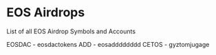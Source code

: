 # EOS Airdrops
List of all EOS Airdrop Symbols and Accounts

EOSDAC - eosdactokens
ADD - eosadddddddd
CETOS -  gyztomjugage
